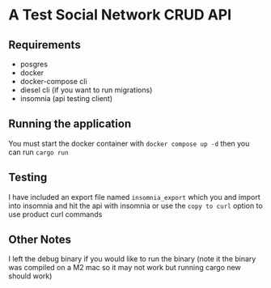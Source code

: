 # A Test Social Network CRUD API 

## Requirements
 - posgres 
 - docker 
 - docker-compose cli 
 - diesel cli (if you want to run migrations)
 - insomnia (api testing client)

## Running the application 

You must start the docker container with
`docker compose up -d`
then you can run 
`cargo run`

## Testing 
I have included an export file named `insomnia_export` which you and import into 
insomnia and hit the api with insomnia or use the `copy to curl` option to use product curl commands

## Other Notes 
I left the debug binary if you would like to run the binary (note it the binary was compiled on a M2 mac so it may not work but running cargo new should work)